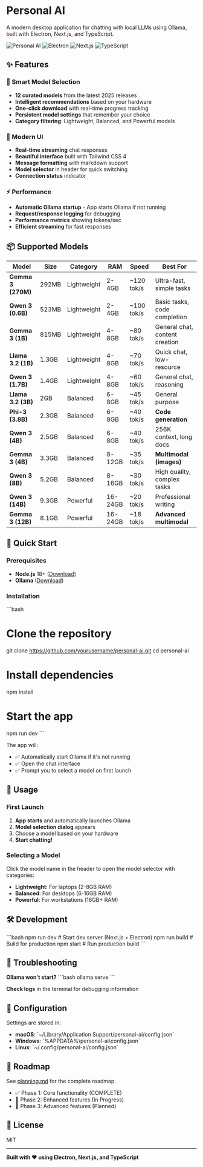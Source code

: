 # Personal AI

A modern desktop application for chatting with local LLMs using Ollama, built with Electron, Next.js, and TypeScript.

![Personal AI](https://img.shields.io/badge/version-1.0.0-blue)
![Electron](https://img.shields.io/badge/electron-38.2.2-green)
![Next.js](https://img.shields.io/badge/next.js-15.5.4-black)
![TypeScript](https://img.shields.io/badge/typescript-5.9.3-blue)

## ✨ Features

### 🤖 Smart Model Selection
- **12 curated models** from the latest 2025 releases
- **Intelligent recommendations** based on your hardware
- **One-click download** with real-time progress tracking
- **Persistent model settings** that remember your choice
- **Category filtering**: Lightweight, Balanced, and Powerful models

### 🎨 Modern UI
- **Real-time streaming** chat responses
- **Beautiful interface** built with Tailwind CSS 4
- **Message formatting** with markdown support
- **Model selector** in header for quick switching
- **Connection status** indicator

### ⚡ Performance
- **Automatic Ollama startup** - App starts Ollama if not running
- **Request/response logging** for debugging
- **Performance metrics** showing tokens/sec
- **Efficient streaming** for fast responses

## 📦 Supported Models

| Model | Size | Category | RAM | Speed | Best For |
|-------|------|----------|-----|-------|----------|
| **Gemma 3 (270M)** | 292MB | Lightweight | 2-4GB | ~120 tok/s | Ultra-fast, simple tasks |
| **Qwen 3 (0.6B)** | 523MB | Lightweight | 2-4GB | ~100 tok/s | Basic tasks, code completion |
| **Gemma 3 (1B)** | 815MB | Lightweight | 4-8GB | ~80 tok/s | General chat, content creation |
| **Llama 3.2 (1B)** | 1.3GB | Lightweight | 4-8GB | ~70 tok/s | Quick chat, low-resource |
| **Qwen 3 (1.7B)** | 1.4GB | Lightweight | 4-8GB | ~60 tok/s | General chat, reasoning |
| **Llama 3.2 (3B)** | 2GB | Balanced | 6-8GB | ~45 tok/s | General purpose |
| **Phi-3 (3.8B)** | 2.3GB | Balanced | 6-8GB | ~40 tok/s | **Code generation** |
| **Qwen 3 (4B)** | 2.5GB | Balanced | 6-8GB | ~40 tok/s | 256K context, long docs |
| **Gemma 3 (4B)** | 3.3GB | Balanced | 8-12GB | ~35 tok/s | **Multimodal (images)** |
| **Qwen 3 (8B)** | 5.2GB | Balanced | 8-16GB | ~30 tok/s | High quality, complex tasks |
| **Qwen 3 (14B)** | 9.3GB | Powerful | 16-24GB | ~20 tok/s | Professional writing |
| **Gemma 3 (12B)** | 8.1GB | Powerful | 16-24GB | ~18 tok/s | **Advanced multimodal** |

## 🚀 Quick Start

### Prerequisites

- **Node.js** 18+ ([Download](https://nodejs.org/))
- **Ollama** ([Download](https://ollama.ai))

### Installation

\`\`\`bash
# Clone the repository
git clone https://github.com/yourusername/personal-ai.git
cd personal-ai

# Install dependencies
npm install

# Start the app
npm run dev
\`\`\`

The app will:
- ✅ Automatically start Ollama if it's not running
- ✅ Open the chat interface
- ✅ Prompt you to select a model on first launch

## 📖 Usage

### First Launch

1. **App starts** and automatically launches Ollama
2. **Model selection dialog** appears
3. Choose a model based on your hardware
4. **Start chatting!**

### Selecting a Model

Click the model name in the header to open the model selector with categories:
- **Lightweight**: For laptops (2-8GB RAM)
- **Balanced**: For desktops (6-16GB RAM)
- **Powerful**: For workstations (16GB+ RAM)

## 🛠️ Development

\`\`\`bash
npm run dev              # Start dev server (Next.js + Electron)
npm run build            # Build for production
npm start                # Run production build
\`\`\`

## 🐛 Troubleshooting

**Ollama won't start?**
\`\`\`bash
ollama serve
\`\`\`

**Check logs** in the terminal for debugging information

## 📝 Configuration

Settings are stored in:
- **macOS**: \`~/Library/Application Support/personal-ai/config.json\`
- **Windows**: \`%APPDATA%\\personal-ai\\config.json\`
- **Linux**: \`~/.config/personal-ai/config.json\`

## 🎯 Roadmap

See [planning.md](planning.md) for the complete roadmap.

- ✅ Phase 1: Core functionality (COMPLETE)
- 🚧 Phase 2: Enhanced features (In Progress)
- 📅 Phase 3: Advanced features (Planned)

## 📄 License

MIT

---

**Built with ❤️ using Electron, Next.js, and TypeScript**
